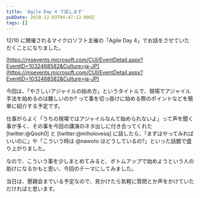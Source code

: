 ```yaml
---
title: 'Agile Day 4 で話します'
pubDate: 2010-12-03T04:47:13.000Z
tags: []
---
```


12/10 に開催されるマイクロソフト主催の「Agile Day 4」でお話をさせていただくことになりました。

[https://msevents.microsoft.com/CUI/EventDetail.aspx?EventID=1032468582&Culture=ja-JP](https://msevents.microsoft.com/CUI/EventDetail.aspx?EventID=1032468582&Culture=ja-JP)

今回は、「やさしいアジャイルの始め方」というタイトルで、現場でアジャイル手法を始めるのは難しいのか? って事を切っ掛けに始める際のポイントなどを簡単に紹介する予定です。

仕事がらよく「うちの現場ではアジャイルなんて始められないよ」って声を聞く事が多く、その事を今回の講演のネタ出しに付き合ってくれた [twitter:@Qooh0] と [twitter:@miholovesq] に話したら、「まずはやってみればいいのに」や「こういう時は @nawoto はどうしているの?」といった話題で盛り上がりました。

なので、こういう事を少しまとめてみると、ボトムアップで始めようという人の助けになるかもと思い、今回のテーマにしてみました。

当日は、懇親会までいる予定なので、見かけたら気軽に質問とか声をかけていただければと思います。
